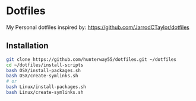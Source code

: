 # Dotfiles

My Personal dotfiles inspired by:
https://github.com/JarrodCTaylor/dotfiles

## Installation

``` bash
git clone https://github.com/hunterway55/dotfiles.git ~/dotfiles
cd ~/dotfiles/install-scripts
bash OSX/install-packages.sh
bash OSX/create-symlinks.sh
# or
bash Linux/install-packages.sh
bash Linux/create-symlinks.sh
```